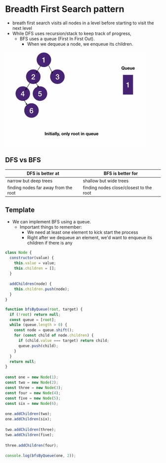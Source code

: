 # Breadth First Search pattern
- breath first search visits all nodes in a level before starting to visit the next level
- While DFS uses recursion/stack to keep track of progress,
  - BFS uses a queue (First In First Out).
    - When we dequeue a node, we enqueue its children.

![bfs](../images/bfs.gif)

## DFS vs BFS
|DFS is better at|BFS is better for|
|-|-|
|narrow but deep trees|shallow but wide trees|
|finding nodes far away from the root|finding nodes close/closest to the root|
## Template
- We can implement BFS using a queue.
  - Important things to remember:
    - We need at least one element to kick start the process
    - Right after we dequeue an element, we'd want to enqueue its children if there is any
```javascript
class Node {
  constructor(value) {
    this.value = value;
    this.children = [];
  }

  addChildren(node) {
    this.children.push(node);
  }
}
```
```javascript
function bfsByQueue(root, target) {
  if (!root) return null;
  const queue = [root];
  while (queue.length > 0) {
    const node = queue.shift();
    for (const child of node.children) {
      if (child.value === target) return child;
      queue.push(child);
    }
  }
  return null;
}

const one = new Node(1);
const two = new Node(2);
const three = new Node(3);
const four = new Node(4);
const five = new Node(5);
const six = new Node(6);

one.addChildren(two);
one.addChildren(six);

two.addChildren(three);
two.addChildren(five);

three.addChildren(four);

console.log(bfsByQueue(one, 2));
```
